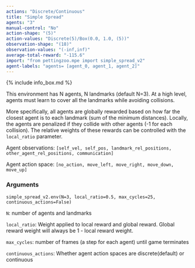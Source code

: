 ```yaml
---
actions: "Discrete/Continuous"
title: "Simple Spread"
agents: "3"
manual-control: "No"
action-shape: "(5)"
action-values: "Discrete(5)/Box(0.0, 1.0, (5))"
observation-shape: "(18)"
observation-values: "(-inf,inf)"
average-total-reward: "-115.6"
import: "from pettingzoo.mpe import simple_spread_v2"
agent-labels: "agents= [agent_0, agent_1, agent_2]"
---
```


{% include info_box.md %}



This environment has N agents, N landmarks (default N=3). At a high level, agents must learn to cover all the landmarks while avoiding collisions.

More specifically, all agents are globally rewarded based on how far the closest agent is to each landmark (sum of the minimum distances). Locally, the agents are penalized if they collide with other agents (-1 for each collision). The relative weights of these rewards can be controlled with the `local_ratio` parameter.

Agent observations: `[self_vel, self_pos, landmark_rel_positions, other_agent_rel_positions, communication]`

Agent action space: `[no_action, move_left, move_right, move_down, move_up]`

### Arguments

```
simple_spread_v2.env(N=3, local_ratio=0.5, max_cycles=25, continuous_actions=False)
```



`N`:  number of agents and landmarks

`local_ratio`:  Weight applied to local reward and global reward. Global reward weight will always be 1 - local reward weight.

`max_cycles`:  number of frames (a step for each agent) until game terminates

`continuous_actions`: Whether agent action spaces are discrete(default) or continuous
